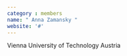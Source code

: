 ```yaml
---
category : members
name: " Anna Zamansky " 
website: '#'
---
```

Vienna University of Technology
Austria

